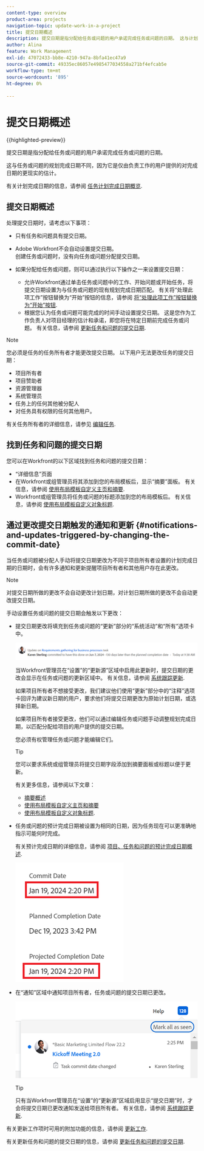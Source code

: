 ```yaml
---
content-type: overview
product-area: projects
navigation-topic: update-work-in-a-project
title: 提交日期概述
description: 提交日期是指分配给任务或问题的用户承诺完成任务或问题的日期。 这与计划完成日期不同，因为这是由直接负责工作的用户提供的对完成日期的更现实估计。
author: Alina
feature: Work Management
exl-id: 47072433-bb8e-4210-947a-8bfa41ec47a9
source-git-commit: 49335ec86057e4985477034558a271bf4efcab5e
workflow-type: tm+mt
source-wordcount: '895'
ht-degree: 0%

---
```


# 提交日期概述

{{highlighted-preview}}

提交日期是指分配给任务或问题的用户承诺完成任务或问题的日期。

这与任务或问题的规划完成日期不同，因为它是仅由负责工作的用户提供的对完成日期的更现实的估计。

有关计划完成日期的信息，请参阅 [任务计划完成日期概览](../../../manage-work/tasks/task-information/task-planned-completion-date.md).

## 提交日期概述

处理提交日期时，请考虑以下事项：

* 只有任务和问题具有提交日期。
* Adobe Workfront不会自动设置提交日期。\
  创建任务或问题时，没有向任务或问题分配提交日期。
* 如果分配给任务或问题，则可以通过执行以下操作之一来设置提交日期：

   * 允许Workfront通过单击任务或问题中的工作、开始问题或开始任务，将提交日期设置为与任务或问题的现有规划完成日期匹配。 有关将“处理此项工作”按钮替换为“开始”按钮的信息，请参阅  [将“处理此项工作”按钮替换为“开始”按钮](../../../people-teams-and-groups/create-and-manage-teams/work-on-it-button-to-start-button.md).
   * 根据您认为任务或问题可能完成的时间手动设置提交日期。 这是您作为工作负责人对项目经理的估计和承诺，即您将在特定日期前完成任务或问题。
有关信息，请参阅 [更新任务和问题的提交日期](/help/quicksilver/manage-work/projects/updating-work-in-a-project/update-commit-date-on-tasks-and-issues.md).

>[!NOTE]
>
>您必须是任务的任务所有者才能更改提交日期。 以下用户无法更改任务的提交日期：
>
>* 项目所有者
>* 项目赞助者
>* 资源管理器
>* 系统管理员
>* 任务上的任何其他被分配人
>* 对任务具有权限的任何其他用户。
>
>有关任务所有者的详细信息，请参见 [编辑任务](../../../manage-work/tasks/manage-tasks/edit-tasks.md).

## 找到任务和问题的提交日期

您可以在Workfront的以下区域找到任务和问题的提交日期：

* “详细信息”页面
* 在Workfront或组管理员将其添加到您的布局模板后，显示“摘要”面板。 有关信息，请参阅 [使用布局模板自定义主页和摘要](/help/quicksilver/administration-and-setup/customize-workfront/use-layout-templates/customize-home-summary-layout-template.md).
* <span class="preview">Workfront或组管理员将任务或问题的标题添加到您的布局模板后。 有关信息，请参阅 [使用布局模板自定义对象标题](/help/quicksilver/administration-and-setup/customize-workfront/use-layout-templates/customize-object-headers.md). </span>

## 通过更改提交日期触发的通知和更新 {#notifications-and-updates-triggered-by-changing-the-commit-date}

当任务或问题被分配人手动将提交日期更改为不同于项目所有者设置的计划完成日期的日期时，会有许多通知和更新提醒项目所有者和其他用户存在此更改。

>[!NOTE]
>
>对提交日期所做的更改不会自动更改计划日期，对计划日期所做的更改不会自动更改提交日期。

手动设置任务或问题的提交日期会触发以下更改：

* 提交日期更改将填充到任务或问题的“更新”部分的“系统活动”和“所有”选项卡中。

  ![](assets/project-owner-notification-update-stream-that-commit-date-affects-project-timeline.png)

  当Workfront管理员在“设置”的“更新源”区域中启用此更新时，提交日期的更改会显示在任务或问题的更新区域中。 有关信息，请参阅 [系统跟踪更新](../../../administration-and-setup/set-up-workfront/system-tracked-update-feeds/system-tracked-update-feeds.md).

  如果项目所有者不想接受更改，我们建议他们使用“更新”部分中的“注释”选项卡回评为建议新日期的用户，要求他们将提交日期更改为原始计划日期，或选择新日期。

  如果项目所有者接受更改，他们可以通过编辑任务或问题手动调整规划完成日期，以匹配分配给项目的用户提供的提交日期。

  您必须有权管理任务或问题才能编辑它们。

  >[!TIP]
  >
  >您可以要求系统或组管理员将提交日期字段添加到摘要面板或标题以便于更新。
  >
  >有关更多信息，请参阅以下文章：
  >
  >* [摘要概述](/help/quicksilver/workfront-basics/the-new-workfront-experience/summary-overview.md)
  >* [使用布局模板自定义主页和摘要](/help/quicksilver/administration-and-setup/customize-workfront/use-layout-templates/customize-home-summary-layout-template.md)
  >* [使用布局模板自定义对象标题](/help/quicksilver/administration-and-setup/customize-workfront/use-layout-templates/customize-object-headers.md).

<!--this is no longer possible: 
>[!NOTE]
>
>If you want to see how the timeline of the project is affected by accepting to change the Planned Completion Date of the task, click **Project Timeline**. This opens the task list where you can evaluate the date changes and the project timeline.
>
>
>![](assets/project-owner-notification-update-stream-that-commit-date-affects-project-timeline-highlighted-nwe-350x139.png)  >
>
-->


* 任务或问题的预计完成日期被设置为相同的日期，因为任务现在可以更准确地指示可能何时完成。

  有关预计完成日期的详细信息，请参阅 [项目、任务和问题的预计完成日期概述](../../../manage-work/projects/planning-a-project/project-projected-completion-date.md).

  ![](assets/task-projected-completion-date-in-details-highlighted-nwe-350x230.png)

* 在“通知”区域中通知项目所有者，任务或问题的提交日期已更改。

  ![](assets/in-product-notification-commit-date-changed-nwe-350x149.png)

  <!--
  <p data-mc-conditions="QuicksilverOrClassic.Draft mode">(NOTE: the tip below is actually wrong and the updates feeds should not control this setting, but at this time it does, according to this issue in Hub: https://hub.workfront.com/issue/61e1aa5e0002a186fdd0a73a10db0fc3/updates?email-source=comm</p>
  -->

  >[!TIP]
  >
  >只有当Workfront管理员在“设置”的“更新源”区域启用显示“提交日期”时，才会将提交日期已更改通知发送给项目所有者。 有关信息，请参阅 [系统跟踪更新](../../../administration-and-setup/set-up-workfront/system-tracked-update-feeds/system-tracked-update-feeds.md).

有关更新工作项时可用的附加功能的信息，请参阅  [更新工作](../../../workfront-basics/updating-work-items-and-viewing-updates/update-work.md).

有关更新任务和问题的提交日期的信息，请参阅 [更新任务和问题的提交日期](../../../manage-work/projects/updating-work-in-a-project/update-commit-date-on-tasks-and-issues.md).

<!--
<div data-mc-conditions="QuicksilverOrClassic.Draft mode">
<h2>Update Commit Dates on tasks and issues</h2>
<p>(NOTE: moved to its own article) </p>
<p>Updating the Commit Date is identical for tasks and issues.</p>
<ol>
<li value="1"> <p>Go to a task or issue that you are assigned to as the <strong>Task Owner</strong>.</p> <p>For more information about finding out who the Task Owner for an issue or task is, see the section <a href="../../../manage-work/tasks/manage-tasks/edit-tasks.md#assignments" class="MCXref xref">Edit tasks</a> in the article <a href="../../../manage-work/tasks/manage-tasks/edit-tasks.md" class="MCXref xref">Edit tasks</a>.</p> </li>
<li value="2"> <p>Click Work on it in the task or issue header</p> <p>Or</p> <p>Click <strong>Start Task</strong> or <strong>Start Issue</strong> if the Work on it button has been customized in your environment to indicate that you are now working on the work item. </p> <p>At this time, the Commit Date and the Planned Completion Date of the task or issue are the same.</p> </li>
<li value="3"> <p data-mc-conditions="QuicksilverOrClassic.Quicksilver">(Optional) If you clicked Start Task or Start Issue, click <strong>Undo</strong> in the lower-left corner of the screen. The Commit Date is removed. </p> <p>For information about replacing the Work On It button with a Start button, see <span href="../../../people-teams-and-groups/create-and-manage-teams/work-on-it-button-to-start-button.md"><a href="../../../people-teams-and-groups/create-and-manage-teams/work-on-it-button-to-start-button.md" class="MCXref xref">Replace the Work On It button with a Start button</a></span>.</p> <note type="tip">
The option to undo your selection to start your work is not available when you click
<span style="font-weight: bold;" data-mc-conditions="QuicksilverOrClassic.Quicksilver">Work on it</span>.
</note> </li>
<li value="4"> <p> Expand the <strong>This will be done by</strong> date picker, and select a new Commit Date.</p>
<div>
<div data-mc-conditions="QuicksilverOrClassic.Quicksilver">
<p>Click <strong>Updates</strong> in the left panel, then click the <strong>Start a new update</strong>><strong>Commit Date</strong></p>
<p>Or</p>
<p>Click <strong>Task Details</strong> or <strong>Issue Details</strong> in the left panel, then double click <strong>Commit Date</strong> and select a new date from calendar. </p>
</div>
<p>The Commit Date and the Planned Completion date are no longer the same.</p>
<p>Instead, the Commit Date and the Projected Completion Date of the task or issue become the same.</p>
<p>The changes are saved automatically.</p>
<p>The Project Owner is notified that you have suggested a new Commit Date for the task or issue and can, at this time, update the Planned Completion Date of the task or issue to match the Commit Date you suggested. For information about the notifications and updates that are triggered by this change, see the section <a href="#notifications-and-updates-triggered-by-changing-the-commit-date" class="MCXref xref">Notifications and updates triggered by changing the Commit Date</a> in this article.</p>
</div> </li>
</ol>
</div>
-->
